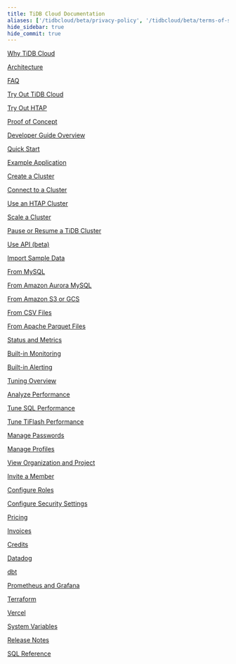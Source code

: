 ```yaml
---
title: TiDB Cloud Documentation
aliases: ['/tidbcloud/beta/privacy-policy', '/tidbcloud/beta/terms-of-service', '/tidbcloud/beta/service-level-agreement']
hide_sidebar: true
hide_commit: true
---
```


<LearningPathContainer platform="tidb-cloud" title="TiDB Cloud" subTitle="TiDB Cloud is a fully-managed Database-as-a-Service (DBaaS) that brings everything great about TiDB to your cloud. Find the guide, samples, and references you need to use TiDB Cloud.">

<LearningPath label="Learn" icon="cloud1">

[Why TiDB Cloud](https://docs.pingcap.com/tidbcloud/tidb-cloud-intro)

[Architecture](https://docs.pingcap.com/tidbcloud/tidb-cloud-intro#architecture)

[FAQ](https://docs.pingcap.com/tidbcloud/tidb-cloud-faq)

</LearningPath>

<LearningPath label="Try" icon="cloud5">

[Try Out TiDB Cloud](https://docs.pingcap.com/tidbcloud/tidb-cloud-quickstart)

[Try Out HTAP](https://docs.pingcap.com/tidbcloud/tidb-cloud-htap-quickstart)

[Proof of Concept](https://docs.pingcap.com/tidbcloud/tidb-cloud-poc)

</LearningPath>

<LearningPath label="Develop" icon="doc8">

[Developer Guide Overview](https://docs.pingcap.com/tidbcloud/dev-guide-overview)

[Quick Start](https://docs.pingcap.com/tidbcloud/dev-guide-build-cluster-in-cloud)

[Example Application](https://docs.pingcap.com/tidbcloud/dev-guide-sample-application-spring-boot)

</LearningPath>

<LearningPath label="Use" icon="cloud7">

[Create a Cluster](https://docs.pingcap.com/tidbcloud/create-tidb-cluster)

[Connect to a Cluster](https://docs.pingcap.com/tidbcloud/connect-to-tidb-cluster)

[Use an HTAP Cluster](https://docs.pingcap.com/tidbcloud/tiflash-overview)

[Scale a Cluster](https://docs.pingcap.com/tidbcloud/scale-tidb-cluster)

[Pause or Resume a TiDB Cluster](https://docs.pingcap.com/tidbcloud/pause-or-resume-tidb-cluster)

[Use API (beta)](https://docs.pingcap.com/tidbcloud/api-overview)

</LearningPath>

<LearningPath label="Migrate" icon="cloud3">

[Import Sample Data](https://docs.pingcap.com/tidbcloud/import-sample-data)

[From MySQL](https://docs.pingcap.com/tidbcloud/migrate-data-into-tidb)

[From Amazon Aurora MySQL](https://docs.pingcap.com/tidbcloud/migrate-from-aurora-bulk-import)

[From Amazon S3 or GCS](https://docs.pingcap.com/tidbcloud/migrate-from-amazon-s3-or-gcs)

[From CSV Files](https://docs.pingcap.com/tidbcloud/import-csv-files)

[From Apache Parquet Files](https://docs.pingcap.com/tidbcloud/import-csv-files)

</LearningPath>

<LearningPath label="Monitor" icon="cloud6">

[Status and Metrics](https://docs.pingcap.com/tidbcloud/monitor-tidb-cluster)

[Built-in Monitoring](https://docs.pingcap.com/tidbcloud/built-in-monitoring)

[Built-in Alerting](https://docs.pingcap.com/tidbcloud/monitor-built-in-alerting)

</LearningPath>

<LearningPath label="Tune" icon="tidb-cloud-tune">

[Tuning Overview](https://docs.pingcap.com/tidbcloud/tidb-cloud-tune-performance-overview)

[Analyze Performance](https://docs.pingcap.com/tidbcloud/tune-performance)

[Tune SQL Performance](https://docs.pingcap.com/tidbcloud/tidb-cloud-sql-tuning-overview)

[Tune TiFlash Performance](https://docs.pingcap.com/tidbcloud/tune-tiflash-performance)

</LearningPath>

<LearningPath label="Manage Access" icon="users">

[Manage Passwords](https://docs.pingcap.com/tidbcloud/manage-user-access#manage-user-passwords)

[Manage Profiles](https://docs.pingcap.com/tidbcloud/manage-user-access#manage-user-profiles)

[View Organization and Project](https://docs.pingcap.com/tidbcloud/manage-user-access#view-the-organization-and-project)

[Invite a Member](https://docs.pingcap.com/tidbcloud/manage-user-access#invite-an-organization-member)

[Configure Roles](https://docs.pingcap.com/tidbcloud/manage-user-access#configure-member-roles)

[Configure Security Settings](https://docs.pingcap.com/tidbcloud/configure-security-settings)

</LearningPath>

<LearningPath label="Billing" icon="cloud2">

[Pricing](https://en.pingcap.com/tidb-cloud-pricing/)

[Invoices](https://docs.pingcap.com/tidbcloud/tidb-cloud-billing#invoices)

[Credits](https://docs.pingcap.com/tidbcloud/tidb-cloud-billing#credits)

</LearningPath>

<LearningPath label="Integrations" icon="cloud4">

[Datadog](https://docs.pingcap.com/tidbcloud/monitor-datadog-integration)

[dbt](https://docs.pingcap.com/tidbcloud/dbt)

[Prometheus and Grafana](https://docs.pingcap.com/tidbcloud/monitor-prometheus-and-grafana-integration)

[Terraform](https://docs.pingcap.com/tidbcloud/terraform-tidbcloud-provider-overview)

[Vercel](https://docs.pingcap.com/tidbcloud/integrate-tidbcloud-with-vercel)

</LearningPath>

<LearningPath label="Reference" icon="cloud-dev">

[System Variables](https://docs.pingcap.com/tidbcloud/system-variables)

[Release Notes](https://docs.pingcap.com/tidbcloud/release-notes-2022)

[SQL Reference](https://docs.pingcap.com/tidbcloud/basic-sql-operations)

</LearningPath>

</LearningPathContainer>
